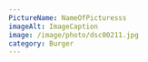 ```yaml
---
PictureName: NameOfPicturesss
imageAlt: ImageCaption
image: /image/photo/dsc00211.jpg
category: Burger
---
```

